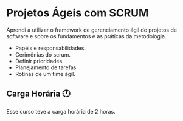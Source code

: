 #  Projetos Ágeis com SCRUM

Aprendi a utilizar o framework de gerenciamento ágil de projetos de software e sobre os fundamentos e as práticas da metodologia.

- Papéis e responsabilidades.
- Cerimônias do scrum.
- Definir prioridades.
- Planejamento de tarefas
- Rotinas de um time ágil.

##  Carga Horária :clock1:

Esse curso teve a carga horária de 2 horas.